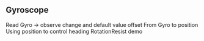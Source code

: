 ## Gyroscope

Read Gyro -> observe change and default value offset
From Gyro to position
Using position to control heading
RotationResist demo
